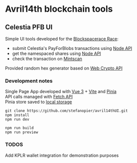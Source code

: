 # Avril14th blockchain tools

## Celestia PFB UI

Simple UI tools developed for the [Blockspacerace Race](https://docs.celestia.org/nodes/blockspace-race/):  
- submit Celestia's PayForBlobs transactions using [Node API ](https://docs.celestia.org/developers/node-tutorial/#submit-a-pfb-transaction)
- get the namespaced shares using [Node API ](https://docs.celestia.org/developers/node-tutorial/#get-namespaced-shares-by-block-height)
- check the transaction on [Mintscan ](https://hub.mintscan.io/chains/overview)

Provided random hex generator based on [Web Crypto API](https://developer.mozilla.org/en-US/docs/Web/API/Crypto)

### Development notes

Single Page App developed with [Vue 3](https://vuejs.org/) + [Vite](https://vitejs.dev/) and [Pinia](https://pinia.vuejs.org/)  
API calls managed with [Fetch API](https://developer.mozilla.org/en-US/docs/Web/API/Fetch_API/Using_Fetch)  
Pinia store saved to [local storage](https://vueuse.org/core/useStorage/#usestorage)

```
git clone https://github.com/stefanopier/avril14thUI.git  
npm install  
npm run dev  
```
```
npm run build
npm run preview
```

### TODOS
Add KPLR wallet integration for demonstration purposes